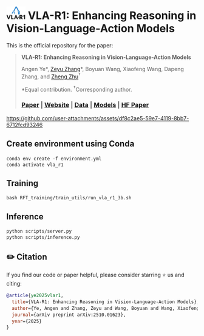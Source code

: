 # <img src="https://github.com/GigaAI-research/VLA-R1/blob/website/assets/vlar1_logo.png" alt="logo" width="50"/> VLA-R1: Enhancing Reasoning in Vision-Language-Action Models

This is the official repository for the paper:
> **VLA-R1: Enhancing Reasoning in Vision-Language-Action Models**
>
> Angen Ye\*, [Zeyu Zhang](https://steve-zeyu-zhang.github.io/)\*, Boyuan Wang, Xiaofeng Wang, Dapeng Zhang, and [Zheng Zhu](http://www.zhengzhu.net/)<sup>†</sup>
>
> \*Equal contribution. <sup>†</sup>Corresponding author.
>
> ### [Paper](https://arxiv.org/abs/2510.01623) | [Website](https://gigaai-research.github.io/VLA-R1) | [Data]() | [Models]() | [HF Paper](https://huggingface.co/papers/2510.01623)

https://github.com/user-attachments/assets/df8c2ae5-59e7-4119-8bb7-6712fcd93246

## Create environment using Conda
```
conda env create -f environment.yml
conda activate vla_r1
```

## Training
```
bash RFT_training/train_utils/run_vla_r1_3b.sh
```

## Inference
```
python scripts/server.py
python scripts/inference.py
```

## ✏️ Citation
If you find our code or paper helpful, please consider starring ⭐ us and citing:
```bibtex
@article{ye2025vlar1,
  title={VLA-R1: Enhancing Reasoning in Vision-Language-Action Models},
  author={Ye, Angen and Zhang, Zeyu and Wang, Boyuan and Wang, Xiaofeng and Zhang, Dapeng and Zhu, Zheng},
  journal={arXiv preprint arXiv:2510.01623},
  year={2025}
}
```








